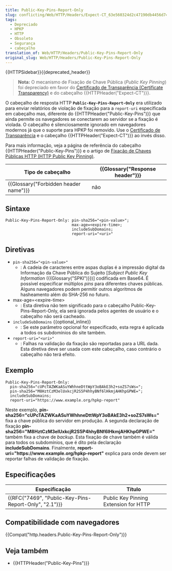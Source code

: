 ```yaml
---
title: Public-Key-Pins-Report-Only
slug: conflicting/Web/HTTP/Headers/Expect-CT_63e560324d2c47190db4456d746ba07b
tags:
  - Depreciado
  - HPKP
  - HTTP
  - Obsoleto
  - Segurança
  - cabeçalho
translation_of: Web/HTTP/Headers/Public-Key-Pins-Report-Only
original_slug: Web/HTTP/Headers/Public-Key-Pins-Report-Only
---
```

{{HTTPSidebar}}{{deprecated_header}}

> **Nota:** O mecanismo de Fixação de Chave Pública (_Public Key Pinning_) foi depreciado em favor do [Certificado de Transparência (Certificate Transparency)](/pt-BR/docs/Web/Security/Certificate_Transparency) e do cabeçalho {{HTTPHeader("Expect-CT")}}.

O cabeçalho de resposta HTTP **`Public-Key-Pins-Report-Only`** era utilizado para enviar relatórios de violação de fixação para a `report-uri` especificada em cabeçalho mas, diferente do {{HTTPHeader("Public-Key-Pins")}} que ainda permite os navegadores se conectarem ao servidor se a fixação é violada. O cabeçalho é silenciosamente ignorado em navegadores modernos já que o suporte para HPKP foi removido. Use o [Certificado de Transparência](/pt-BR/docs/Web/Security/Certificate_Transparency) e o cabeçalho {{HTTPHeader("Expect-CT")}} ao invés disso.

Para mais informação, veja a página de referência do cabeçalho {{HTTPHeader("Public-Key-Pins")}} e o artigo de [Fixação de Chaves Públicas HTTP (HTTP Public Key Pinning)](/pt-BR/docs/Web/HTTP/Public_Key_Pinning).

| Tipo de cabeçalho                                | {{Glossary("Response header")}} |
| ------------------------------------------------ | ---------------------------------------- |
| {{Glossary("Forbidden header name")}} | não                                      |

## Sintaxe

    Public-Key-Pins-Report-Only: pin-sha256="<pin-value>";
                                 max-age=<expire-time>;
                                 includeSubDomains;
                                 report-uri="<uri>"

## Diretivas

- `pin-sha256="<pin-value>"`
  - : A cadeia de caracteres entre aspas duplas é a impressão digital da Informação da Chave Pública do Sujeito \[_Subject Public Key Information_ ({{Glossary("SPKI")}})] codificada em Base64. É possível especificar múltiplos _pins_ para diferentes chaves públicas. Alguns navegadores podem permitir outros algoritmos de hasheamento além do SHA-256 no futuro.
- max-age=\<expire-time>
  - : Esta diretiva não tem significado para o cabeçalho Public-Key-Pins-Report-Only, ela será ignorada pelos agentes de usuário e o cabeçalho não será cacheado.
- `includeSubDomains` {{optional_inline}}
  - : Se este parâmetro opcional for especificado, esta regra é aplicada a todos os subdomínios do site também.
- `report-uri="<uri>"`
  - : Falhas na validação da fixação são reportadas para a URL dada. Esta diretiva deve ser usada com este cabeçalho, caso contrário o cabeçalho não terá efeito.

## Exemplo

    Public-Key-Pins-Report-Only:
      pin-sha256="cUPcTAZWKaASuYWhhneDttWpY3oBAkE3h2+soZS7sWs=";
      pin-sha256="M8HztCzM3elUxkcjR2S5P4hhyBNf6lHkmjAHKhpGPWE=";
      includeSubDomains;
      report-uri="https://www.example.org/hpkp-report"

Neste exemplo, **pin-sha256="cUPcTAZWKaASuYWhhneDttWpY3oBAkE3h2+soZS7sWs="** fixa a chave pública do servidor em produção. A segunda declaração de fixação **pin-sha256="M8HztCzM3elUxkcjR2S5P4hhyBNf6lHkmjAHKhpGPWE="** também fixa a chave de _backup_. Esta fixação de chave também é válida para todos os subdomínios, que é dito pela declaração **includeSubDomains**. Finalmente, **report-uri="https\://www\.example.org/hpkp-report"** explica para onde devem ser reportar falhas de validação de fixação.

## Especificações

| Especificação                                                            | Título                                |
| ------------------------------------------------------------------------ | ------------------------------------- |
| {{RFC("7469", "Public-Key-Pins-Report-Only", "2.1")}} | Public Key Pinning Extension for HTTP |

## Compatibilidade com navegadores

{{Compat("http.headers.Public-Key-Pins-Report-Only")}}

## Veja também

- {{HTTPHeader("Public-Key-Pins")}}
